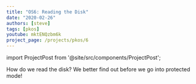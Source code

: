 ```yaml
---
title: "OS6: Reading the Disk"
date: "2020-02-26"
authors: [steve]
tags: [pkos]
youtube: mktENQzbm6k
project_page: /projects/pkos/6
---
```


import ProjectPost from '@site/src/components/ProjectPost';

<ProjectPost frontMatter={frontMatter}>
How do we read the disk? We better find out before we go into protected mode!
</ProjectPost>
